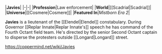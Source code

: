 |**Javies**|
|-|-|
|**Profession**|Law enforcement|
|**World**|[[Scadrial\|Scadrial]]|
|**Universe**|[[Cosmere\|Cosmere]]|
|**Featured In**|*Mistborn Era 2*|

**Javies** is a lieutenant of the [[Elendel\|Elendel]] constabulary.
During Governor [[Replar Innate\|Replar Innate's]] speech he has command of the Fourth Octant field team. He's directed by the senior Second Octant captain to disperse the protesters outside [[Longard\|Longard]] street.



https://coppermind.net/wiki/Javies